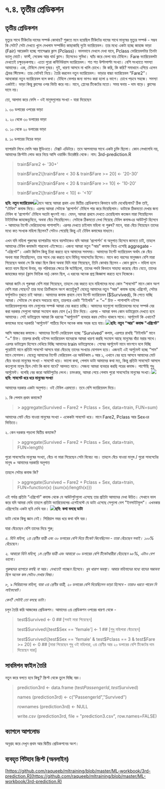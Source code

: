 # ৭.৪. তৃতীয় প্রেডিকশন

## তৃতীয় প্রেডিকশন

মৃত্যুর সাথে টিকিটের দামের সম্পর্ক কোথায়? শুরুতে মনে হয়েছিল টিকিটের দামের সাথে মানুষের মৃত্যুর সম্পর্ক - সম্ভব কি সেটা? সেটা দেখতে খুলে দেখলাম সম্পর্কিত কাছাকাছি দুটো ভ্যারিয়েবল। তার মধ্যে একটা হচ্ছে জাহাজ ভাড়া \(Fair\) আরেকটা হচ্ছে প্যাসেঞ্জার ক্লাস \(Pclass\)। ভালভাবে দেখলে দেখা যাবে, Pclass ভেরিয়েবলটার তিনটা ভ্যালু মোটে। ফার্স্ট, সেকেন্ড আর থার্ড ক্লাস। হিসেবেও সুবিধা। ঘ্যাঁচ করে ফেলা যায় টেবিলে। Fare ভ্যারিয়েবলটা দেখতেই চক্ষুচড়কগাছ। এতো পুরো কন্টিনিউয়াস ভ্যারিয়েবল। শত শত উল্টাপাল্টা সংখ্যা। বেশি সংখ্যাতে সমস্যা আমাদের। এক, টেবিলে ফেলা দুস্কর। দুই, ধারণা আসবে না খালি চোখে। কি করি, কি করি? সমাধানে এগিয়ে এলেন ট্রেভর স্টিফেন্স। তার নোটবই নিয়ে। তৈরি করলেন নতুন ভ্যারিয়েবল। ভাড়ার বাচ্চা ভ্যারিয়েবল “Fare2”। আনকোরা নতুন ভ্যারিয়েবল বলে কথা। টেবিলে ফেলার জন্য ভাগও করা হলো ৪ ভাগে। চোখে পড়বে সহজে। সমস্যা একটাই। ভাড়া কিন্তু ক্লাসের ওপর ভিত্তি করে নয়। মানে, প্লেনের টিকেটের মতো। সময় ঘনায় - দাম বাড়ে। ক্লাসের দামে নয়।

তো, আলাদা করে ফেলি - ওই মানুষগুলোর সংখ্যা - যারা দিয়েছেন

১. ৩০ ডলারের ওপরের ভাড়া

২. ২০ থেকে ৩০ ডলারের ভাড়া

৩. ১০ থেকে ২০ ডলারের ভাড়া

৪. ১০ ডলারের নিচের ভাড়া

ব্যাপারটা লিখে ফেলি আর ষ্টুডিওতে। টেক্সট এডিটরে। তবে আপনাদের সাথে একটা চুক্তি ছিলো। কোন লেখালেখি নয়, আমাদের স্ক্রিপ্টটা লোড করে নিয়ে আসি ওয়ার্কিং ডিরেক্টরি থেকে। নাম: 3rd-prediction.R

> train$Fare2 &lt;- '30+'
>
> train$Fare2\[train$Fare &lt; 30 & train$Fare &gt;= 20\] &lt;- '20-30'
>
> train$Fare2\[train$Fare &lt; 20 & train$Fare &gt;= 10\] &lt;- '10-20'
>
> train$Fare2\[train$Fare &lt; 10\] &lt;- '&lt;10'

**ছবি: নতুন ভ্যারিয়েবল**![](../.gitbook/assets/slide13.PNG)মনে আছে আমরা প্রথম এবং দ্বিতীয় প্রেডিকশনে কিভাবে ডাটা দেখেছিলাম? ঠিক তাই, “টেবিল” কমান্ড দিয়ে। এরপর আমরা সেটাকে ‘প্রপোর্শন’ টেবিলে পার করে দিয়েছিলাম। ডাটাকে ঠিকমতো দেখার জন্য টেবিল বা ‘প্রপোর্শন’ টেবিলে অতটা জুৎসই নয়। যেমন, আমরা প্রথমে দেখতে চেয়েছিলাম কতজন মারা গিয়েছিলেন টাইটানিক জাহাজডুবিতে, অথবা বেঁচে গিয়েছিলেন। সেটাকে ঠিকমতো দেখা গিয়েছে টেবিল কমান্ডএর আউটপুট হিসেবে - আমাদের টার্গেট ভেরিয়েবলের পাশাপাশি। এরপর দেখতে চাইলাম মহিলা না পুরুষ? মানে, যারা বেঁচে গিয়েছেন তাদের মধ্যে কত সংখ্যক মহিলা ছিলেন? সেটাও পেয়েছি কিন্তু এই টেবিল কমান্ডের মাধ্যমে।

এখন যদি মহিলা পুরুষের ব্যাপারটার সাথে বয়সটাকেও যদি আমরা ‘প্রপোর্শন’ বা অনুপাত হিসেবে জানতে চাই, তাহলে আমাদের টেবিল কমান্ডটা পারবেনা এইক্ষেত্রে। এজন্য আমরা নতুন "আর" কমান্ড নিয়ে এসেছি aggregate - “এগ্রিগেট”। একটা জিনিস কিন্তু চিন্তা করতে হবে আমাদের সবসময়। আমাদের টার্গেট ভ্যারিয়েবল অর্থাৎ কে বেঁচে অথবা মারা গিয়েছিলেন, তার সাথে বের করতে হবে বিভিন্ন সাবসেটের হিসেব। মানে কত বয়সের মানুষজন বেশি মারা গিয়েছেন অথবা সে কি বাচ্চা ছিল কিনা অথবা যিনি মারা গিয়েছেন, তিনি কোথায় ছিলেন - কোন ক্লাসে - মহিলা হলে কতো বয়স ছিলো উনার, বড় পরিবারের ক্ষেত্রে কি ঘটেছিলো, তাদের পদবি কিভাবে সাহায্য করেছে বেঁচে যেতে, তাদের জাহাজের ভাড়া \(ক্লাস ভিত্তিক নয়\) কেমন ছিল, এ ধরনের অনেক প্রশ্ন জিজ্ঞাসা করতে হবে নিজেকে।

আমরা জানি যে পুরুষরা বেশি মারা গিয়েছেন, তাহলে বের করতে হবে মহিলাদের মধ্যে কোন “সাবসেট” মানে কোন অংশ বেশি মারা গেছেন? তার মধ্যে ক্রিটিক্যাল অংশ কতোটুকু? যেহেতু আমাদের নতুন “আর” কমান্ড হচ্ছে এগ্রিগেট, সেটার ফর্মুলাটাও বুঝতে চাই আমরা। আমাদের কমান্ড প্রথমে নেবে টার্গেট ভ্যারিয়েবল \($Survived\), কি পেতে যাচ্ছি আমরা। সেটাকে সে রাখবে সবচেয়ে বামে, তারপরে একটা “টাইলডি” = “~” চিহ্ন - পাশাপাশি ওইসব ভ্যারিয়েবলগুলোর নাম যেগুলোর সম্পর্ক আমরা বের করতে চাচ্ছি। আমাদের যতগুলো ভ্যারিয়েবলের মধ্যে সম্পর্ক বের করা দরকার সেগুলো আমরা সংযোগ করব যোগ \(+\) চিহ্ন দিয়ে। এরপর - আমরা বলব কোন ডাটাফ্রেমে দেখতে হবে আমাদের। সেই ডাটাফ্রেমে আমরা কি ধরনের "আর্গুমেন্ট" ব্যবহার করব সেটাও থাকবে সাথে। আর্গুমেন্ট কি এখানে? কমান্ডের মধ্যে দরকারি 'আর্গুমেন্ট' পাঠিয়ে দিলে অনেক কাজ সহজ হয়ে যায়।![](../.gitbook/assets/3rd.png)**ছবি: নতুন “আর” কমান্ড "এগ্রিগেট"**

আসি আজকের কমান্ডে। আমাদের টার্গেট ভেরিয়েবল হচ্ছে “Survived” কলাম, এরপরে রাখছি “টাইলডি” মানে “~” চিহ্ন। তারপর রাখছি ওইসব ভ্যারিয়েবল যাদেরকে আমরা ধারণা করছি সংযোগ আছে মানুষের বাঁচা মরার সাথে। এরপর ডাটাফ্রেম হিসেবে দেখিয়ে দিচ্ছি আমাদের train ডাটাফ্রেমকে। শেষের আর্গুমেন্ট মানে ফাংশনে বলে দিচ্ছি পুরোটাই মানে প্রতিটা সাবসেট আসবে যারা বেঁচেছে তাদের সংখ্যার যোগফল হয়ে। এজন্যই এই আর্গুমেন্ট হচ্ছে “সাম” মানে যোগফল। যেহেতু আমাদের টার্গেট ভেরিয়েবল এর আউটকাম ০ আর ১, এখানে বের হয়ে আসবে আমাদের মোট বেঁচে যাওয়া মানুষের সংখ্যা - সাবসেট ধরে। ভালো কথা, পেলাম ডাটা আমাদের কথা মত, কিন্তু প্রতিটা সাবসেটে আসলে কতগুলো মানুষ ছিল সেটা কি জানা যাবে? আলবত যাবে। সেজন্য আমরা ব্যবহার করছি পরের কমান্ড। পাল্টেছি শুধু আর্গুমেন্ট। বলেছি বের করো আউটপুটের লেংথ। চমৎকার, আমরা পেয়ে গেলাম পুরো সাবসেটের মানুষের সংখ্যা।![](../.gitbook/assets/3rdt.png)**ছবি: সাবসেট ধরে ধরে মানুষের সংখ্যা**

আমাদের দরকার একটা অনুপাত। ওই টেবিল এরমতো। তবে বেশি ভ্যারিয়েবল দিয়ে।

১. কি পেলাম প্রথম কমান্ডে?

> &gt; aggregate\(Survived ~ Fare2 + Pclass + Sex, data=train, FUN=sum\)

আমাদের মোট বেঁচে যাওয়া মানুষের সংখ্যা - একেকটা সাবসেট ধরে। মানে Fare2, Pclass আর Sexএর ভিত্তিতে।

২. কেন দরকার পড়লো দ্বিতীয় কম্যান্ড?

> &gt; aggregate\(Survived ~ Fare2 + Pclass + Sex, data=train, FUN=length\)

পুরো সাবসেটের মানুষের সংখ্যা, বেঁচে না মারা গিয়েছেন সেটা বিবেচ্য নয়। তাহলে বেঁচে যাওয়া মানুষ / পুরো সাবসেটের মানুষ = আমাদের দরকারি অনুপাত

তাহলে সেটার কমান্ড কি?

> &gt; aggregate\(Survived ~ Fare2 + Pclass + Sex, data=train, FUN=function\(x\) {sum\(x\)/length\(x\)}\)

এই পর্যন্ত প্রতিটা “এগ্রিগেট” কমান্ড থেকে যে আউটপুটগুলো এসেছে তার প্রতিটা আমাদের দেখা উচিত। সেখানে ভাল করে যদি আমরা দেখি তাহলে প্রতিটা ভ্যারিয়েবলের এগেইনস্টে যে ডাটা এসেছে সেগুলো বেশ "ইনসাইটফুল"। এখনকার এগ্রিগেটের একটা ছবি দেখি বরং। ![](../.gitbook/assets/slide14.PNG)**ছবি: কথা বলছে ডাটা**

ডাটা থেকে কিছু জ্ঞান নেই। সিরিয়াল নম্বর ধরে কথা বলি বরং।

যারা বেঁচেছেন বেশি তাদের দিয়ে শুরু;

_৫. যিনি মহিলা, ২য় শ্রেণীর যাত্রী এবং ৩০ ডলারের বেশি দিয়ে টিকেট কিনেছিলেন - তারা বেঁচেছেন সবাই। ১০০% বেঁচেছেন।_

_২. আবারো যিনি মহিলা, ১ম শ্রেণীর যাত্রী এবং আবারো ৩০ ডলারের বেশি টিকেটধারীরা বেঁচেছেন ৯৮%, এটাও বেশ ভালো।_

_পুরুষদের ব্যাপারে বলছি না আর। দেখতেই পাচ্ছেন হিসেবে। খুব খারাপ অবস্থা। আবার মহিলাদের মধ্যে যাদের সম্ভাবনা ছিল অনেক কম সেটাও দেখার বিষয়।_

_৮, ৯ সিরিয়ালের মহিলা, যারা ৩য় শ্রেণীর যাত্রী, ২০ ডলারের বেশি দিয়েছিলেন ভাড়া হিসেবে - তারাও ধরতে পারেন নি লাইফবোট।_

_কেন? সেটাই তো বলছে ডাটা।_

চলুন তৈরি করি আজকের প্রেডিকশন। আমাদের ৩য় প্রেডিকশন ওপরের ধারণা থেকে -

> test$Survived &lt;- 0 \#\# \[সবাই মারা গিয়েছেন\]
>
> test$Survived\[test$Sex == 'female'\] &lt;- 1 \#\# \[শুধু মহিলারা বেঁচেছেন\]
>
> test$Survived\[test$Sex == 'female' & test$Pclass == 3 & test$Fare &gt;= 20\] &lt;- 0 \#\# \[মারা গিয়েছেন শুধু ওই মহিলারা, ৩য় শ্রেণীর আর ২০ ডলারের বেশি টিকেটের দাম দিয়েছেন যারা\]

## সাবমিশন ফাইল তৈরি

নতুন করে বলতে হবে কিছু? স্ক্রিপ্ট থেকে তুলে দিচ্ছি বরং।

> prediction3rd &lt;- data.frame \(test$PassengerId, test$Survived\)
>
> names \(prediction3rd\) &lt;- c\("PassengerId","Survived"\)
>
> rownames \(prediction3rd\) &lt;- NULL
>
> write.csv \(prediction3rd, file = "prediction3.csv", row.names=FALSE\)

## ক্যাগলে আপলোড

অনুগ্রহ করে দেখুন প্রথম আর দ্বিতীয় প্রেডিকশনের অংশ।

## ব্যবহৃত গিটহাব স্ক্রিপ্ট \(অনলাইন\)

[https://github.com/raqueeb/mltraining/blob/master/ML-workbook/3rd-prediction.R](https://github.com/raqueeb/mltraining/blob/master/ML-workbook/3rd-prediction.R)

